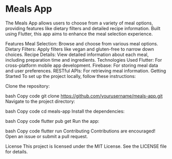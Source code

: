 # Meals App
The Meals App allows users to choose from a variety of meal options, providing features like dietary filters and detailed recipe information. Built using Flutter, this app aims to enhance the meal selection experience.

Features
Meal Selection: Browse and choose from various meal options.
Dietary Filters: Apply filters like vegan and gluten-free to narrow down choices.
Recipe Details: View detailed information about each meal, including preparation time and ingredients.
Technologies Used
Flutter: For cross-platform mobile app development.
Firebase: For storing meal data and user preferences.
RESTful APIs: For retrieving meal information.
Getting Started
To set up the project locally, follow these instructions:

Clone the repository:

bash
Copy code
git clone https://github.com/yourusername/meals-app.git
Navigate to the project directory:

bash
Copy code
cd meals-app
Install the dependencies:

bash
Copy code
flutter pub get
Run the app:

bash
Copy code
flutter run
Contributing
Contributions are encouraged! Open an issue or submit a pull request.

License
This project is licensed under the MIT License. See the LICENSE file for details.
